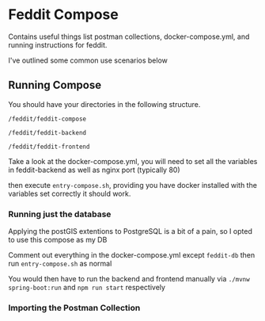 # Feddit Compose

Contains useful things list postman collections, docker-compose.yml, and running instructions for feddit.

I've outlined some common use scenarios below
## Running Compose
You should have your directories in the following structure.

`/feddit/feddit-compose`

`/feddit/feddit-backend`

`/feddit/feddit-frontend`

Take a look at the docker-compose.yml, you will need to set all the variables in feddit-backend as well as nginx port (typically 80)

then execute `entry-compose.sh`, providing you have docker installed with the variables set correctly it should work.

### Running just the database
Applying the postGIS extentions to PostgreSQL is a bit of a pain, so I opted to use this compose as my DB

Comment out everything in the docker-compose.yml except `feddit-db` then run `entry-compose.sh` as normal

You would then have to run the backend and frontend manually via `./mvnw spring-boot:run` and `npm run start` respectively

### Importing the Postman Collection
